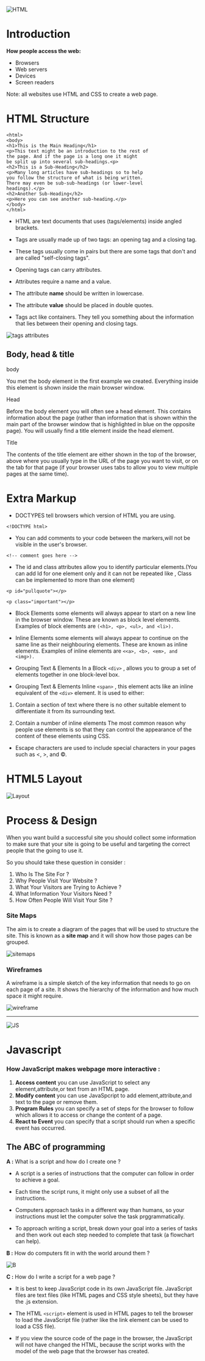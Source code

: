 ![HTML](https://lh3.googleusercontent.com/proxy/7ypNazsZZGC3lzvqoJygEecwOYezc93XA3ecZR6XRHQsQsph_mRcupcPR0qM-bqPsg_6APkGPMIdl22O40ZwgjUYoZfe6_W1-D1N1eQjxDN7tUkqTzV6snJ4biV2wYNXyOma8zpqGlQsYR9G)

# **Introduction**

**How people access the web:**

* Browsers
* Web servers
* Devices
* Screen readers

Note: all websites use HTML and CSS to create a web page.

# **HTML Structure**

```
<html>
<body>
<h1>This is the Main Heading</h1>
<p>This text might be an introduction to the rest of
the page. And if the page is a long one it might
be split up into several sub-headings.<p>
<h2>This is a Sub-Heading</h2>
<p>Many long articles have sub-headings so to help
you follow the structure of what is being written.
There may even be sub-sub-headings (or lower-level
headings).</p>
<h2>Another Sub-Heading</h2>
<p>Here you can see another sub-heading.</p>
</body>
</html>
```

* HTML are text documents that uses (tags/elements) inside angled brackets.

* Tags are usually made up of two tags: an opening tag and a closing tag.

* These tags usually come in pairs but there are some tags that don't and are called "self-closing tags".

* Opening tags can carry attributes.

* Attributes require a name and a value.

* The attribute **name** should be written in lowercase.

* The attribute **value** should be placed in double quotes.

* Tags act like containers. They tell you something about the information that lies between their opening and closing tags.

![tags attributes](./1.png)

## Body, head & title

body

You met the body element in the first example we created. Everything inside this element is shown inside the main browser window.

Head

Before the body element you will often see a head element. This contains information about the page (rather than information that is shown within the main part of the browser window that is highlighted in blue on the opposite page). You will usually find a title element inside the head element.

Title

The contents of the title element are either shown in the top of the browser, above where you usually type in the URL of the page you want to visit, or on the tab for that page (if your browser uses tabs to allow you to view multiple pages at the same time).

# **Extra Markup**

* DOCTYPES tell browsers which version of HTML you are using.

```
<!DOCTYPE html>
```

* You can add comments to your code between the markers,will not be
visible in the user's browser.

```
<!-- comment goes here -->
```

* The id and class attributes allow you to identify particular elements.(You can add Id for one element only and it can not be repeated like , Class can be implemented to more than one element)

```
<p id="pullquote"></p>

<p class="important"></p>
```
* Block Elements some elements will always appear to start on a new line in the browser window. These are known as block level elements. Examples of block elements are `(<h1>, <p>, <ul>, and <li>).`

* Inline Elements some elements will always appear to continue on the same line as their neighbouring elements. These are known as inline elements. Examples of inline elements are `<<a>, <b>, <em>, and <img>).`

* Grouping Text & Elements In a Block `<div>` , allows you to group a set of elements together in one block-level box.

* Grouping Text & Elements Inline `<span>` , this element acts like an inline equivalent of the `<div>` element. It is used to either:

1. Contain a section of text where there is no other suitable element to differentiate it from its surrounding text.

2. Contain a number of inline elements The most common reason why people use elements is so that they can control the appearance of the content of these elements using CSS.

* Escape characters are used to include special characters in your pages such as <, >, and ©.

# **HTML5 Layout**

![Layout](./2.png)

# **Process & Design**



When you want build a successful site you should collect some information to make sure that your site is going to be useful and targeting the correct people that the going to use it.

So you should take these question in consider : 

1. Who Is The Site For ?
2. Why People Visit Your Website ?
3. What Your Visitors are Trying to Achieve ?
4. What Information Your Visitors Need ?
5. How Often People Will Visit Your Site ?

### **Site Maps**

The aim is to create a diagram of the pages that will be used to structure the site. This is known as a **site map** and it will show how those pages can be grouped.

![sitemaps](./3.png)

### **Wireframes**

A wireframe is a simple sketch of the key information that needs to go on each page of a site. It shows the hierarchy of the information and how much space it might require.

![wireframe](https://d33wubrfki0l68.cloudfront.net/dbb80f2f6a5dafa25f702ad00bc429057fb59cec/52716/en/blog/uploads/versions/samuel-student-wireframe---x----972-715x---.png)

---------------------------------------------------------

![JS](https://1.bp.blogspot.com/-AiCbf3wML0s/XpxtUniW6nI/AAAAAAAADEc/a-4WeuawfoYxR57VQ0LcZTuekGhAF2F4wCLcBGAsYHQ/w1200-h630-p-k-no-nu/javascript.jpg)

# **Javascript**

### How JavaScript makes webpage more interactive :

1. **Access content** you can use JavaScript to select any element,attribute,or text from an HTML page.
2. **Modify content** you can use JavaSpcript to add element,attribute,and text to the page or remove them.
3. **Program Rules** you can specify a set of steps for the browser to follow which allows it to access or change the content of a page.
4. **React to Event** you can specify that a script should run when a specific event has occurred.

## **The ABC of programming**

**A :** What is a script and how do I create one ?

* A script is a series of instructions that the computer can follow in order to achieve a goal.

* Each time the script runs, it might only use a subset of all the instructions.

* Computers approach tasks in a different way than humans, so your instructions must let the computer solve the task prggrammatically.

* To approach writing a script, break down your goal into a series of tasks and then work out each step needed to complete that task (a flowchart can help).

**B :** How do computers fit in with the world around them ?

![B](./4.png)

**C :** How do I write a script for a web page ?

* It is best to keep JavaScript code in its own JavaScript file.
JavaScript files are text files (like HTML pages and CSS style sheets), but they have the .js extension.

* The HTML ```<script>``` element is used in HTML pages to tell the browser to load the JavaScript file (rather like the link element can be used to load a CSS file).

* If you view the source code of the page in the browser, the JavaScript will not have changed the HTML, because the script works with the model of the web page that the browser has created.


